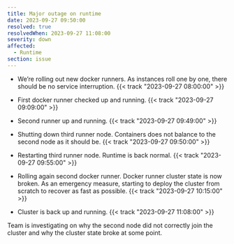 ```yaml
---
title: Major outage on runtime
date: 2023-09-27 09:50:00
resolved: true
resolvedWhen: 2023-09-27 11:08:00
severity: down
affected:
  - Runtime
section: issue
---
```



- We’re rolling out new docker runners. As instances roll one by one, there should be no service interruption. {{< track "2023-09-27 08:00:00" >}}

- First docker runner checked up and running. {{< track "2023-09-27 09:09:00" >}}

- Second runner up and running. {{< track "2023-09-27 09:49:00" >}}

- Shutting down third runner node. Containers does not balance to the second node as it should be. {{< track "2023-09-27 09:50:00" >}}

- Restarting third runner node. Runtime is back normal. {{< track "2023-09-27 09:55:00" >}}

- Rolling again second docker runner. Docker runner cluster state is now broken. As an emergency measure, starting to deploy the cluster from scratch to recover as fast as possible. {{< track "2023-09-27 10:15:00" >}}

- Cluster is back up and running. {{< track "2023-09-27 11:08:00" >}}


Team is investigating on why the second node did not correctly join the cluster and why the cluster state broke at some point.
